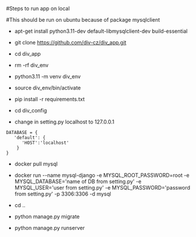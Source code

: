 #Steps to run app on local

#This should be run on ubuntu because of package mysqlclient
* apt-get install python3.11-dev default-libmysqlclient-dev build-essential

* git clone https://github.com/div-cz/div_app.git

* cd div_app

* rm -rf div_env

* python3.11 -m venv div_env

* source div_env/bin/activate

* pip install -r requirements.txt

* cd div_config

* change in setting.py localhost to 127.0.0.1
```
DATABASE = {
   'default': {
      'HOST':'localhost'
    }	
}
```
* docker pull mysql

* docker run --name mysql-django -e MYSQL_ROOT_PASSWORD=root -e MYSQL_DATABASE='name of DB from setting.py' -e MYSQL_USER='user from setting.py' -e MYSQL_PASSWORD='password from setting.py' -p 3306:3306 -d mysql

* cd ..

* python manage.py migrate

* python manage.py runserver
